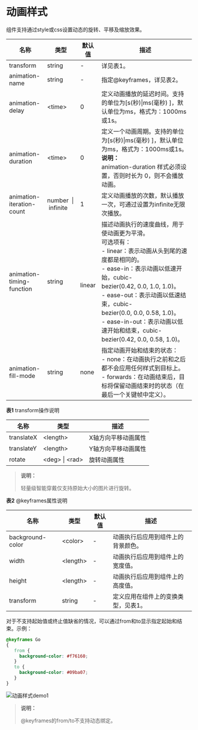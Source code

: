 # 动画样式
<!--Kit: ArkUI-->
<!--Subsystem: ArkUI-->
<!--Owner: @CCFFWW-->
<!--Designer: @yangfan229-->
<!--Tester: @lxl007-->
<!--Adviser: @HelloCrease-->


组件支持通过style或css设置动态的旋转、平移及缩放效果。


| 名称                        | 类型                                 | 默认值         | 描述                                       |
| ------------------------- | ---------------------------------- | ----------- | ---------------------------------------- |
| transform                 | string                             | -           | 详见表1。                                    |
| animation-name            | string                             | -           | 指定\@keyframes，详见表2。                      |
| animation-delay           | &lt;time&gt;                       | 0           | 定义动画播放的延迟时间。支持的单位为[s(秒)\|ms(毫秒)&nbsp;]，默认单位为ms，格式为：1000ms或1s。 |
| animation-duration        | &lt;time&gt;                       | 0           | 定义一个动画周期。支持的单位为[s(秒)\|ms(毫秒)&nbsp;]，默认单位为ms，格式为：1000ms或1s。<br/>**说明：**<br/>animation-duration&nbsp;样式必须设置，否则时长为&nbsp;0，则不会播放动画。 |
| animation-iteration-count | number&nbsp;&nbsp;\|&nbsp;infinite | 1           | 定义动画播放的次数，默认播放一次，可通过设置为infinite无限次播放。    |
| animation-timing-function | string                             | <br/>linear | 描述动画执行的速度曲线，用于使动画更为平滑。<br/>可选项有：<br/>-&nbsp;linear：表示动画从头到尾的速度都是相同的。<br/>-&nbsp;ease-in：表示动画以低速开始，cubic-bezier(0.42,&nbsp;0.0,&nbsp;1.0,&nbsp;1.0)。<br/>-&nbsp;ease-out：表示动画以低速结束，cubic-bezier(0.0,&nbsp;0.0,&nbsp;0.58,&nbsp;1.0)。<br/>-&nbsp;ease-in-out：表示动画以低速开始和结束，cubic-bezier(0.42,&nbsp;0.0,&nbsp;0.58,&nbsp;1.0)。 |
| animation-fill-mode       | string                             | none        | 指定动画开始和结束的状态：<br/>-&nbsp;none：在动画执行之前和之后都不会应用任何样式到目标上。<br/>-&nbsp;forwards：在动画结束后，目标将保留动画结束时的状态（在最后一个关键帧中定义）。 |


  **表1** transform操作说明

| 名称         | 类型                                   | 描述         |
| ---------- | ------------------------------------ | ---------- |
| translateX | &lt;length&gt;                       | X轴方向平移动画属性 |
| translateY | &lt;length&gt;                       | Y轴方向平移动画属性 |
| rotate     | &lt;deg&gt;&nbsp;\|&nbsp;&lt;rad&gt; | 旋转动画属性     |

>  **说明：**
>
>  轻量级智能穿戴仅支持原始大小的图片进行旋转。


  **表2** \@keyframes属性说明

| 名称               | 类型             | 默认值  | 描述                 |
| ---------------- | -------------- | ---- | ------------------ |
| background-color | &lt;color&gt;  | -    | 动画执行后应用到组件上的背景颜色。  |
| width            | &lt;length&gt; | -    | 动画执行后应用到组件上的宽度值。   |
| height           | &lt;length&gt; | -    | 动画执行后应用到组件上的高度值。   |
| transform        | string         | -    | 定义应用在组件上的变换类型，见表1。 |


对于不支持起始值或终止值缺省的情况，可以通过from和to显示指定起始和结束。示例：


```css
@keyframes Go
{
   from {
     background-color: #f76160;
   }
   to {
     background-color: #09ba07;
   }
}
```


![动画样式demo1](figures/动画样式demo1.gif)





>  **说明：**
>
>  \@keyframes的from/to不支持动态绑定。
